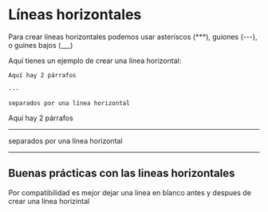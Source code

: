 
# Líneas horizontales

Para crear líneas horizontales podemos usar asteríscos (***), guiones (---), 
o guines bajos (___)

Aquí tienes un ejemplo de crear una línea horizontal:

```
Aquí hay 2 párrafos

---

separados por una línea horizontal
```

Aquí hay 2 párrafos

---

separados por una línea horizontal

---

## Buenas prácticas con las lineas horizontales 

Por compatibilidad es mejor dejar una linea en blanco antes y despues de crear una línea horizintal

